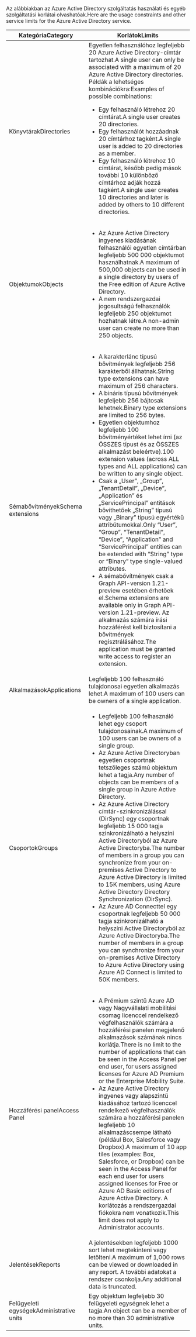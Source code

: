 <span data-ttu-id="aea17-101">Az alábbiakban az Azure Active Directory szolgáltatás használati és egyéb szolgáltatási korlátai olvashatóak.</span><span class="sxs-lookup"><span data-stu-id="aea17-101">Here are the usage constraints and other service limits for the Azure Active Directory service.</span></span>

| <span data-ttu-id="aea17-102">Kategória</span><span class="sxs-lookup"><span data-stu-id="aea17-102">Category</span></span> | <span data-ttu-id="aea17-103">Korlátok</span><span class="sxs-lookup"><span data-stu-id="aea17-103">Limits</span></span> |
| --- | --- |
| <span data-ttu-id="aea17-104">Könyvtárak</span><span class="sxs-lookup"><span data-stu-id="aea17-104">Directories</span></span> |<span data-ttu-id="aea17-105">Egyetlen felhasználóhoz legfeljebb 20 Azure Active Directory-címtár tartozhat.</span><span class="sxs-lookup"><span data-stu-id="aea17-105">A single user can only be associated with a maximum of 20 Azure Active Directory directories.</span></span><br /><span data-ttu-id="aea17-106">Példák a lehetséges kombinációkra:</span><span class="sxs-lookup"><span data-stu-id="aea17-106">Examples of possible combinations:</span></span> <ul> <li><span data-ttu-id="aea17-107">Egy felhasználó létrehoz 20 címtárat.</span><span class="sxs-lookup"><span data-stu-id="aea17-107">A single user creates 20 directories.</span></span></li><li><span data-ttu-id="aea17-108">Egy felhasználót hozzáadnak 20 címtárhoz tagként.</span><span class="sxs-lookup"><span data-stu-id="aea17-108">A single user is added to 20 directories as a member.</span></span></li><li><span data-ttu-id="aea17-109">Egy felhasználó létrehoz 10 címtárat, később pedig mások további 10 különböző címtárhoz adják hozzá tagként.</span><span class="sxs-lookup"><span data-stu-id="aea17-109">A single user creates 10 directories and later is added by others to 10 different directories.</span></span></li></ul> |
| <span data-ttu-id="aea17-110">Objektumok</span><span class="sxs-lookup"><span data-stu-id="aea17-110">Objects</span></span> |<ul><li><span data-ttu-id="aea17-111">Az Azure Active Directory ingyenes kiadásának felhasználói egyetlen címtárban legfeljebb 500 000 objektumot használhatnak.</span><span class="sxs-lookup"><span data-stu-id="aea17-111">A maximum of 500,000 objects can be used in a single directory by users of the Free edition of Azure Active Directory.</span></span></li><li><span data-ttu-id="aea17-112">A nem rendszergazdai jogosultságú felhasználók legfeljebb 250 objektumot hozhatnak létre.</span><span class="sxs-lookup"><span data-stu-id="aea17-112">A non-admin user can create no more than 250 objects.</span></span></li></ul> |
| <span data-ttu-id="aea17-113">Sémabővítmények</span><span class="sxs-lookup"><span data-stu-id="aea17-113">Schema extensions</span></span> |<ul><li><span data-ttu-id="aea17-114">A karakterlánc típusú bővítmények legfeljebb 256 karakterből állhatnak.</span><span class="sxs-lookup"><span data-stu-id="aea17-114">String type extensions can have maximum of 256 characters.</span></span> </li><li><span data-ttu-id="aea17-115">A bináris típusú bővítmények legfeljebb 256 bájtosak lehetnek.</span><span class="sxs-lookup"><span data-stu-id="aea17-115">Binary type extensions are limited to 256 bytes.</span></span></li><li><span data-ttu-id="aea17-116">Egyetlen objektumhoz legfeljebb 100 bővítményértéket lehet írni (az ÖSSZES típust és az ÖSSZES alkalmazást beleértve).</span><span class="sxs-lookup"><span data-stu-id="aea17-116">100 extension values (across ALL types and ALL applications) can be written to any single object.</span></span></li><li><span data-ttu-id="aea17-117">Csak a „User”, „Group”, „TenantDetail”, „Device”, „Application” és „ServicePrincipal” entitások bővíthetőek „String” típusú vagy „Binary” típusú egyértékű attribútumokkal.</span><span class="sxs-lookup"><span data-stu-id="aea17-117">Only “User”, “Group”, “TenantDetail”, “Device”, “Application” and “ServicePrincipal” entities can be extended with “String” type or “Binary” type single-valued attributes.</span></span></li><li><span data-ttu-id="aea17-118">A sémabővítmények csak a Graph API-version 1.21-preview esetében érhetőek el.</span><span class="sxs-lookup"><span data-stu-id="aea17-118">Schema extensions are available only in Graph API-version 1.21-preview.</span></span> <span data-ttu-id="aea17-119">Az alkalmazás számára írási hozzáférést kell biztosítani a bővítmények regisztrálásához.</span><span class="sxs-lookup"><span data-stu-id="aea17-119">The application must be granted write access to register an extension.</span></span></li></ul> |
| <span data-ttu-id="aea17-120">Alkalmazások</span><span class="sxs-lookup"><span data-stu-id="aea17-120">Applications</span></span> |<span data-ttu-id="aea17-121">Legfeljebb 100 felhasználó tulajdonosai egyetlen alkalmazás lehet.</span><span class="sxs-lookup"><span data-stu-id="aea17-121">A maximum of 100 users can be owners of a single application.</span></span> |
| <span data-ttu-id="aea17-122">Csoportok</span><span class="sxs-lookup"><span data-stu-id="aea17-122">Groups</span></span> |<ul><li><span data-ttu-id="aea17-123">Legfeljebb 100 felhasználó lehet egy csoport tulajdonosainak.</span><span class="sxs-lookup"><span data-stu-id="aea17-123">A maximum of 100 users can be owners of a single group.</span></span></li><li><span data-ttu-id="aea17-124">Az Azure Active Directoryban egyetlen csoportnak tetszőleges számú objektum lehet a tagja.</span><span class="sxs-lookup"><span data-stu-id="aea17-124">Any number of objects can be members of a single group in Azure Active Directory.</span></span></li><li><span data-ttu-id="aea17-125">Az Azure Active Directory címtár-szinkronizálással (DirSync) egy csoportnak legfeljebb 15 000 tagja szinkronizálható a helyszíni Active Directoryból az Azure Active Directoryba.</span><span class="sxs-lookup"><span data-stu-id="aea17-125">The number of members in a group you can synchronize from your on-premises Active Directory to Azure Active Directory is limited to 15K members, using Azure Active Directory Directory Synchronization (DirSync).</span></span></li><li><span data-ttu-id="aea17-126">Az Azure AD Connecttel egy csoportnak legfeljebb 50 000 tagja szinkronizálható a helyszíni Active Directoryból az Azure Active Directoryba.</span><span class="sxs-lookup"><span data-stu-id="aea17-126">The number of members in a group you can synchronize from your on-premises Active Directory to Azure Active Directory using Azure AD Connect is limited to 50K members.</span></span></li></ul> |
| <span data-ttu-id="aea17-127">Hozzáférési panel</span><span class="sxs-lookup"><span data-stu-id="aea17-127">Access Panel</span></span> |<ul><li><span data-ttu-id="aea17-128">A Prémium szintű Azure AD vagy Nagyvállalati mobilitási csomag licenccel rendelkező végfelhasználók számára a hozzáférési panelen megjelenő alkalmazások számának nincs korlátja.</span><span class="sxs-lookup"><span data-stu-id="aea17-128">There is no limit to the number of applications that can be seen in the Access Panel per end user, for users assigned licenses for Azure AD Premium or the Enterprise Mobility Suite.</span></span></li><li><span data-ttu-id="aea17-129">Az Azure Active Directory ingyenes vagy alapszintű kiadásához tartozó licenccel rendelkező végfelhasználók számára a hozzáférési panelen legfeljebb 10 alkalmazáscsempe látható (például Box, Salesforce vagy Dropbox).</span><span class="sxs-lookup"><span data-stu-id="aea17-129">A maximum of 10 app tiles (examples: Box, Salesforce, or Dropbox) can be seen in the Access Panel for each end user for users assigned licenses for Free or Azure AD Basic editions of Azure Active Directory.</span></span> <span data-ttu-id="aea17-130">A korlátozás a rendszergazdai fiókokra nem vonatkozik.</span><span class="sxs-lookup"><span data-stu-id="aea17-130">This limit does not apply to Administrator accounts.</span></span></li></ul> |
| <span data-ttu-id="aea17-131">Jelentések</span><span class="sxs-lookup"><span data-stu-id="aea17-131">Reports</span></span> | <span data-ttu-id="aea17-132">A jelentésekben legfeljebb 1000 sort lehet megtekinteni vagy letölteni.</span><span class="sxs-lookup"><span data-stu-id="aea17-132">A maximum of 1,000 rows can be viewed or downloaded in any report.</span></span> <span data-ttu-id="aea17-133">A további adatokat a rendszer csonkolja.</span><span class="sxs-lookup"><span data-stu-id="aea17-133">Any additional data is truncated.</span></span> |
| <span data-ttu-id="aea17-134">Felügyeleti egységek</span><span class="sxs-lookup"><span data-stu-id="aea17-134">Administrative units</span></span> | <span data-ttu-id="aea17-135">Egy objektum legfeljebb 30 felügyeleti egységnek lehet a tagja.</span><span class="sxs-lookup"><span data-stu-id="aea17-135">An object can be a member of no more than 30 administrative units.</span></span> |
